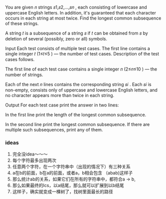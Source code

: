 You are given 𝑛
 strings 𝑠1,𝑠2,…,𝑠𝑛
, each consisting of lowercase and uppercase English letters. In addition, it's guaranteed that each character occurs in each string at most twice. Find the longest common subsequence of these strings.

A string 𝑡
 is a subsequence of a string 𝑠
 if 𝑡
 can be obtained from 𝑠
 by deletion of several (possibly, zero or all) symbols.

Input
Each test consists of multiple test cases. The first line contains a single integer 𝑡
 (1≤𝑡≤5
) — the number of test cases. Description of the test cases follows.

The first line of each test case contains a single integer 𝑛
 (2≤𝑛≤10
) — the number of strings.

Each of the next 𝑛
 lines contains the corresponding string 𝑠𝑖
. Each 𝑠𝑖
 is non-empty, consists only of uppercase and lowercase English letters, and no character appears more than twice in each string.

Output
For each test case print the answer in two lines:

In the first line print the length of the longest common subsequence.

In the second line print the longest common subsequence. If there are multiple such subsequences, print any of them.

### ideas
1. 完全没idea～～～
2. 每个字符最多出现两次
3. 任意两个字符，在一个字符串中（出现的情况下）有三种关系
4. a在b的前面，b在a的前面，或者a，b相会包含 （abab)这样子
5. 那么统计ab的关系，如果它们在所有的字符串中，都符合a -> b, 
6. 那么如果最终的lcs，以a结尾，那么就可以扩展到以b结尾
7. 这样子，确实就变成一棵树了，找树里面最长的路径